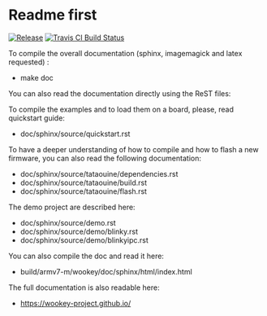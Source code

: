# Readme first

[![Release](https://img.shields.io/github/release/wookey-project/tataouine.svg)](https://github.com/wookey-project/tataouine/releases/latest)
[![Travis CI Build Status](https://api.travis-ci.com/wookey-project/tataouine.svg?branch=master)](https://travis-ci.com/wookey-project/tataouine)

To compile the overall documentation (sphinx, imagemagick and latex requested) :

  * make doc

You can also read the documentation directly using the ReST files:

To compile the examples and to load them on a board, please, read quickstart
guide:

  * doc/sphinx/source/quickstart.rst

To have a deeper understanding of how to compile and how to flash a new
firmware, you can also read the following documentation:

  * doc/sphinx/source/tataouine/dependencies.rst
  * doc/sphinx/source/tataouine/build.rst
  * doc/sphinx/source/tataouine/flash.rst

The demo project are described here:

  * doc/sphinx/source/demo.rst
  * doc/sphinx/source/demo/blinky.rst
  * doc/sphinx/source/demo/blinkyipc.rst

You can also compile the doc and read it here:

  * build/armv7-m/wookey/doc/sphinx/html/index.html

The full documentation is also readable here:

  * https://wookey-project.github.io/

